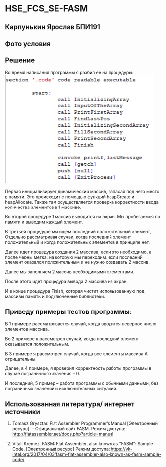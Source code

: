 # HSE_FCS_SE-FASM

## Карпунькин Ярослав БПИ191
## Фото условия

## Решение
Во время написания программы я разбил ее на процедуры:
![Image alt](./ABC_1.png)
 
Первая инициализирует динамический массив, запасая под него место в памяти.
Это происходит с помощью функций heapCreate и heapAllocate. Также там осуществляется проверка корректности ввода количества элементов в 1 массиве.
 
Во второй процедуре 1 массив выводится на экран.
Мы пробегаемся по памяти и выводим каждый элемент.
 
В третьей процедуре мы ищем последний положительный элемент,
Отдельно рассматривая случаи, когда последний элемент положительный и когда положительных элементов в принципе нет.
 
Далее идет процедура создания 2 массива, если это необходимо, а после черны метка, на которую мы переходим, если последний элемент оказался положительным и не нужно создавать 2 массив.
 
Далее мы заполняем 2 массив необходимыми элементами.
 
После этого идет процедура вывода 2 массива на экран.
 
И в конце процедура Finish, которая чистит использованную под массивы память и подключенные библиотеки.
 
## Приведу примеры тестов программы:
В 1 примере рассматривается случай, когда вводится неверное число элементов массива.
 
Во 2 примере я рассмотрел случай, когда последний элемент оказывается положительным.
 
В 3 примере я рассмотрел случай, когда все элементы массива А отрицательны.
 
Далее, в 4 примере, я проверил корректность работы программы в случае пограничного значения – 0.
 
И последний, 5 пример – работа программы с обычными данными, без пограничных значений и исключительных ситуаций.

## Использованная литература/ интернет источники
1. Tomasz Grysztar. Flat Assembler Programmer’s Manual [Электронный
ресурс]. – Официальный сайт FASM. Режим доступа:
http://flatassembler.net/docs.php?article=manual

2. Vitali Kremez. FASM: Flat Assembler, also known as "FASM": Sample Code. [Электронный
ресурс] Режим доступа: https://vk-intel.org/2017/04/03/fasm-flat-assembler-also-known-as-fasm-sample-code/
 
